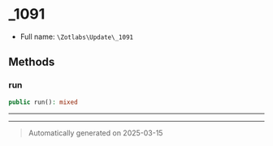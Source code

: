 
# _1091





* Full name: `\Zotlabs\Update\_1091`




## Methods


### run



```php
public run(): mixed
```












***


***
> Automatically generated on 2025-03-15
